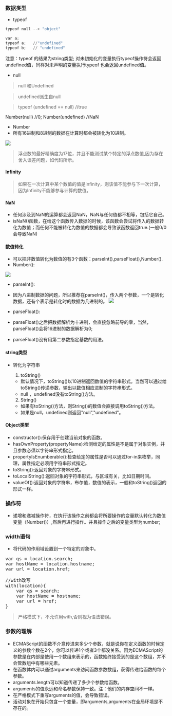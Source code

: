 ###  数据类型

- typeof

``` python
typeof null --> "object"
```

``` python
var a;
typeof a;   //"undefined"
typeof b;   // "undefined"
```

注意：typeof 的结果为string类型; 对未初始化的变量执行typeof操作符会返回undefined值，同样对未声明的变量执行typeof 也会返回undefined值。

-  null

> null 和Undefined

> undefined派生自null

> typeof (undefined == null)    //true

Number(null)    //0;
Number(undefined)   //NaN

- Number
- 所有16进制和8进制的数据在计算时都会被转化为10进制。

![](http://images2015.cnblogs.com/blog/742466/201610/742466-20161011102148868-21329886.png)



>浮点数的最好精确度为17位，并且不能测试某个特定的浮点数值,因为存在舍入误差问题，如代码所示。

####  Infinity

> 如果在一次计算中某个数值的值是infinity，则该值不能参与下一次计算，因为Infinity不能够参与计算的数值。

#### NaN

- 任何涉及到NaN的运算都会返回NaN，NaN与任何值都不相等，包括它自己。
- isNaN()函数，在给这个函数传入数据的时候，该函数会尝试将传入的数据转化为数值；而任何不能被转化为数值的数据都会导致该函数返回true.(一般0/0会导致NaN)

#### 数值转化

-  可以把非数值转化为数值的有3个函数：parseInt(),parseFloat(),Number().
-  Number():

![](http://images2015.cnblogs.com/blog/742466/201610/742466-20161011102429711-1059458687.png)



- parseInt():
- 因为八进制数据的问题，所以推荐在parseInt()，传入两个参数，一个是转化数据，还有个表示是转化时的数据为几进制的。
![](http://images2015.cnblogs.com/blog/742466/201610/742466-20161011102641946-1168317952.png)



- parseFloat():
- parseFloat()之后把数据解析为十进制，会直接忽略前导的零，当然，parseFloat()会将16进制的数据解析为0;
- parseFloat()没有用第二参数指定基数的用法。

#### string类型

- 转化为字符串

    1. toString()

    - 默认情况下，toString()以10进制返回数值的字符串形式。当然可以通过给toString()传递参数，输出以数值相应进制的字符串形式。
    - null ，undefined没有toString()方法。

    2. String()

    - 如果有toString()方法，则String()的数值会直接调用toString()方法。
    - 如果是null，undefined则返回"null","undefined"。

#### Object类型

- constructor():保存用于创建当前对象的函数。
- hasOwnProperty(propertyName):检测给定的属性是不是属于对象实例，并且参数必须以字符串形式指定。
- propertyIsEnumberable():检查给定的属性是否可以通过for-in来枚举，同理，属性指定必须用字符串形式指定。
- toString():返回对象的字符串形式。
- toLocalString():返回对象的字符串形式，与区域有关，比如日期时间。
- valueOf():返回对象的字符串，布尔值，数值的表示，一般和toString()返回的形式一样。

### 操作符

- 递增和递减操作符，在执行该操作之前都会将所要操作的变量默认转化为数值变量（Number()）,然后再进行操作。并且操作之后的变量类型为number;

### width语句

- 将代码的作用域设置到一个特定的对象中。

<pre>
var qs = location.search;
var hostName = location.hostname;
var url = location.href;

//with改写
with(location){
    var qs = search;
    var hostName = hostname;
    var url = href;
}
</pre>

> 严格模式下，不允许用with,否则视为语法错误。

### 参数的理解

- ECMAScript的函数不介意传进来多少个参数，就是说你在定义函数的时候定义的参数个数在2个，你可以传递1个或者3个都没关系。因为ECMAScript的参数是在内部是使用一个数组来表示的，函数始终接受到的是这个数组，并不会管数组中有哪些元素。
- 在函数体内可以通过arguments来访问函数参数数组，获得传递给函数的每个参数。
- arguments.length可以知道传递了多少个参数给函数。
- arguments的值永远和命名参数保持一致。注：他们的内存空间不一样。
- 在严格模式下重写arguments的值，会导致错误。
- 活动对象在开始只包含一个变量，即arguments,arguments在全局环境是不存在的。




